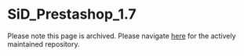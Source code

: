 # SiD_Prestashop_1.7
Please note this page is archived. Please navigate [here](https://github.com/SiD-Secure-EFT/SiD_Prestashop_1.7) for the actively maintained repository.
